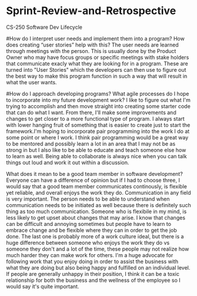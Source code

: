 # Sprint-Review-and-Retrospective
CS-250 Software Dev Lifecycle

#How do I interpret user needs and implement them into a program? How does creating “user stories” help with this?
The user needs are learned through meetings with the person. This is usually done by the Product Owner who may have focus groups or specific meetings with
stake holders that communicate exacly what they are looking for in a program. These are turned into "User Stories" which the developers can then use to figure
out the best way to make this program function in such a way that will result in what the user wants. 

#How do I approach developing programs? What agile processes do I hope to incorporate into my future development work?
I like to figure out what I'm trying to accomplish and then move straight into creating some starter code that can do what I want. From there, I'll make some improvements
and changes to get closer to a more functional type of program. I always start with lower hanging fruit of something that is easier to create just to start the framework.I'm 
hoping to incorporate pair programming into the work I do at some point or where I work. I think pair programming would be a great way to be mentored and possibly learn
a lot in an area that I may not be as strong in but I also like to be able to educate and teach someone else how to learn as well. Being able to collaborate is always nice when
you can talk things out loud and work it out within a discussion. 

What does it mean to be a good team member in software development?
Everyone can have a difference of opinion but if I had to choose three, I would say that a good team member communicates continously, is flexible yet reliable, and 
overall enjoys the work they do. Communication in any field is very important. The person needs to be able to understand when communication needs to be initiated as well 
because there is definitely such thing as too much communication. Someone who is flexibile in my mind, is less likely to get upset about changes that may arise. I know 
that changes can be difficult and annoying sometimes but people have to learn to embrace change and be flexible where they can in order to get the job done. The last one 
is probably more of a work culture ideal, but there is a huge difference between someone who enjoys the work they do vs someone they don't and a lot of the time, these people 
may not realize how much harder they can make work for others. I'm a huge advocate for following work that you enjoy doing in order to assist the business with what they are 
doing but also being happy and fulfilled on an individual level. If people are generally unhappy in their position, I think it can be a toxic relationship for both the business and the wellness of the employee so I would say it's quite important. 

